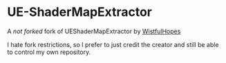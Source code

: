 # UE-ShaderMapExtractor
A *not forked* fork of UEShaderMapExtractor by [WistfulHopes](https://github.com/WistfulHopes/UEShaderMapExtractor)

I hate fork restrictions, so I prefer to just credit the creator and still be able to control my own repository.

